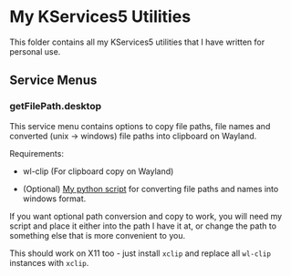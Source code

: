 # My KServices5 Utilities

This folder contains all my KServices5 utilities that I have written for personal use.

## Service Menus
### getFilePath.desktop

This service menu contains options to copy file paths, file names and converted (unix -> windows) file paths into clipboard on Wayland.

Requirements:

* wl-clip (For clipboard copy on Wayland)

* (Optional) [My python script](https://github.com/RedSQL/personal-scripts-and-misc/blob/master/python/convunix2nt.py) for converting file paths and names into windows format. 

If you want optional path conversion and copy to work, you will need my script and place it either into the path I have it at, or change the path to something else that is more convenient to you. 

This should work on X11 too - just install `xclip` and replace all `wl-clip` instances with `xclip`. 
